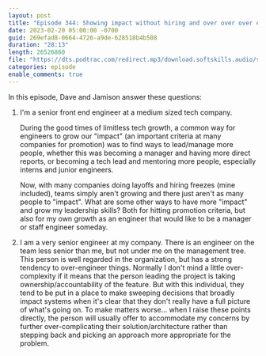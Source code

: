 ```yaml
---
layout: post
title: "Episode 344: Showing impact without hiring and over over over engineering"
date: 2023-02-20 05:00:00 -0700
guid: 269efad8-0664-4726-a9de-628518b4b508
duration: "28:13"
length: 26526860
file: "https://dts.podtrac.com/redirect.mp3/download.softskills.audio/sse-344.mp3"
categories: episode
enable_comments: true
---
```


In this episode, Dave and Jamison answer these questions:

1. I'm a senior front end engineer at a medium sized tech company.
   
   During the good times of limitless tech growth, a common way for engineers to grow our "impact" (an important criteria at many companies for promotion) was to find ways to lead/manage more people, whether this was becoming a manager and having more direct reports, or becoming a tech lead and mentoring more people, especially interns and junior engineers.
   
   Now, with many companies doing layoffs and hiring freezes (mine included), teams simply aren't growing and there just aren't as many people to "impact". What are some other ways to have more "impact" and grow my leadership skills? Both for hitting promotion criteria, but also for my own growth as an engineer that would like to be a manager or staff engineer someday.

2. I am a very senior engineer at my company. There is an engineer on the team less senior than me, but not under me on the management tree. This person is well regarded in the organization, but has a strong tendency to over-engineer things. Normally I don't mind a little over-complexity if it means that the person leading the project is taking ownership/accountability of the feature. But with this individual, they tend to be put in a place to make sweeping decisions that broadly impact systems when it's clear that they don't really have a full picture of what's going on. To make matters worse... when I raise these points directly, the person will usually offer to accommodate my concerns by further over-complicating their solution/architecture rather than stepping back and picking an approach more appropriate for the problem.

